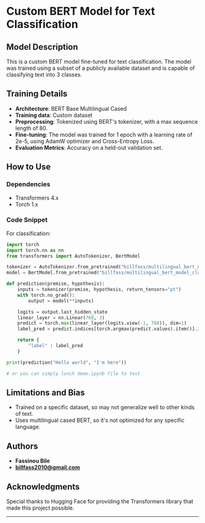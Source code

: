 

# Custom BERT Model for Text Classification

## Model Description

This is a custom BERT model fine-tuned for text classification. The model was trained using a subset of a publicly available dataset and is capable of classifying text into 3 classes.

## Training Details

- **Architecture**: BERT Base Multilingual Cased
- **Training data**: Custom dataset
- **Preprocessing**: Tokenized using BERT's tokenizer, with a max sequence length of 80.
- **Fine-tuning**: The model was trained for 1 epoch with a learning rate of 2e-5, using AdamW optimizer and Cross-Entropy Loss.
- **Evaluation Metrics**: Accuracy on a held-out validation set.
  
## How to Use

### Dependencies
- Transformers 4.x
- Torch 1.x

### Code Snippet

For classification:

```python
import torch
import torch.nn as nn
from transformers import AutoTokenizer, BertModel

tokenizer = AutoTokenizer.from_pretrained("billfass/multilingual_bert_model_classiffication")
model = BertModel.from_pretrained("billfass/multilingual_bert_model_classiffication")

def prediction(premise, hypothesis):
    inputs = tokenizer(premise, hypothesis, return_tensors="pt")
    with torch.no_grad():
        output = model(**inputs)

    logits = output.last_hidden_state
    linear_layer = nn.Linear(768, 3)
    predict = torch.max(linear_layer(logits.view(-1, 768)), dim=1)
    label_pred = predict.indices[torch.argmax(predict.values).item()].item()

    return {
        "label" : label_pred
    }

print(prediction("Hello world", "I'm here"))

# or you can simply lunch demo.ipynb file to test
```

## Limitations and Bias

- Trained on a specific dataset, so may not generalize well to other kinds of text.
- Uses multilingual cased BERT, so it's not optimized for any specific language.

## Authors

- **Fassinou Bile**
- **billfass2010@gmail.com**
  
## Acknowledgments

Special thanks to Hugging Face for providing the Transformers library that made this project possible.

---
